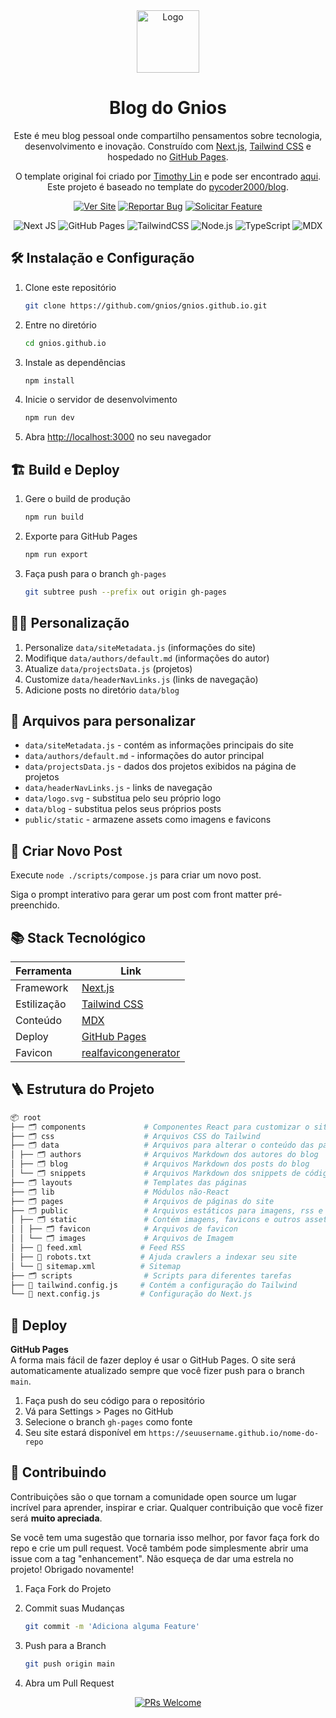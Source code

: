 <div align="center">
  <img alt="Logo" src="https://github.com/pycoder2000/blog/raw/master/public/static/images/logo.png" width="100" />
</div>

<h1 align="center">
  Blog do Gnios
</h1>

<p align="center">
  Este é meu blog pessoal onde compartilho pensamentos sobre tecnologia, desenvolvimento e inovação. Construído com <a href="https://nextjs.org/" target="_blank">Next.js</a>, <a href="https://tailwindcss.com/" target="_blank">Tailwind CSS</a> e hospedado no <a href="https://pages.github.com/" target="_blank">GitHub Pages</a>.
</p>

<p align="center">
  O template original foi criado por <a href="https://github.com/timlrx" target="_blank">Timothy Lin</a> e pode ser encontrado <a href="https://github.com/timlrx/tailwind-nextjs-starter-blog" target="_blank">aqui</a>. Este projeto é baseado no template do <a href="https://github.com/pycoder2000/blog" target="_blank">pycoder2000/blog</a>.
</p>

<div align="center">

<a href="https://gnios.github.io/" target="blank" >![Ver Site](https://img.shields.io/badge/-Ver%20Site%20-orange?color=%23DE1D8D&style=for-the-badge)</a> <a href="https://github.com/gnios/gnios.github.io/issues/new?assignees=&labels=bug&template=bug_report.md&title=">![Reportar Bug](https://img.shields.io/badge/-Reportar%20Bug%20-orange?color=%23ee0701&style=for-the-badge)</a> <a href="https://github.com/gnios/gnios.github.io/issues/new?assignees=&labels=&template=feature_request.md&title=">![Solicitar Feature](https://img.shields.io/badge/-Solicitar%20Feature%20-orange?color=%230e8a16&style=for-the-badge)</a>

</div>

<div align="center">

![Next JS](https://img.shields.io/badge/Next-black?style=for-the-badge&logo=next.js&logoColor=white) ![GitHub Pages](https://img.shields.io/badge/GitHub%20Pages-000000.svg?style=for-the-badge&logo=github&logoColor=white) ![TailwindCSS](https://img.shields.io/badge/tailwindcss-%2338B2AC.svg?style=for-the-badge&logo=tailwind-css&logoColor=white) ![Node.js](https://img.shields.io/badge/Node.js-339933.svg?style=for-the-badge&logo=nodedotjs&logoColor=white) ![TypeScript](https://img.shields.io/badge/typescript-%23007ACC.svg?style=for-the-badge&logo=typescript&logoColor=white) ![MDX](https://img.shields.io/badge/MDX-1a1a1a?style=for-the-badge&logo=mdx&logoColor=white)

</div>

## 🛠 Instalação e Configuração

1. Clone este repositório

   ```sh
   git clone https://github.com/gnios/gnios.github.io.git
   ```

2. Entre no diretório

   ```sh
   cd gnios.github.io
   ```

3. Instale as dependências

   ```sh
   npm install
   ```

4. Inicie o servidor de desenvolvimento

   ```sh
   npm run dev
   ```

5. Abra [http://localhost:3000](http://localhost:3000) no seu navegador

## 🏗️ Build e Deploy

1. Gere o build de produção

   ```sh
   npm run build
   ```

2. Exporte para GitHub Pages

   ```sh
   npm run export
   ```

3. Faça push para o branch `gh-pages`

   ```sh
   git subtree push --prefix out origin gh-pages
   ```

## 👨‍🎨️ Personalização

1. Personalize `data/siteMetadata.js` (informações do site)
2. Modifique `data/authors/default.md` (informações do autor)
3. Atualize `data/projectsData.js` (projetos)
4. Customize `data/headerNavLinks.js` (links de navegação)
5. Adicione posts no diretório `data/blog`

## 📝 Arquivos para personalizar

- `data/siteMetadata.js` - contém as informações principais do site
- `data/authors/default.md` - informações do autor principal
- `data/projectsData.js` - dados dos projetos exibidos na página de projetos
- `data/headerNavLinks.js` - links de navegação
- `data/logo.svg` - substitua pelo seu próprio logo
- `data/blog` - substitua pelos seus próprios posts
- `public/static` - armazene assets como imagens e favicons

## 🔨 Criar Novo Post

Execute `node ./scripts/compose.js` para criar um novo post.

Siga o prompt interativo para gerar um post com front matter pré-preenchido.

## 📚 Stack Tecnológico

| Ferramenta  | Link                                                      |
| ----------- | --------------------------------------------------------- |
| Framework   | [Next.js](https://nextjs.org/)                            |
| Estilização | [Tailwind CSS](https://tailwindcss.com/)                  |
| Conteúdo    | [MDX](https://mdxjs.com/)                                 |
| Deploy      | [GitHub Pages](https://pages.github.com/)                 |
| Favicon     | [realfavicongenerator](https://realfavicongenerator.net/) |

## 🪜 Estrutura do Projeto

```bash
📦 root
├── 🗂️ components             # Componentes React para customizar o site
├── 🗂️ css                    # Arquivos CSS do Tailwind
├── 🗂️ data                   # Arquivos para alterar o conteúdo das páginas
│ ├── 🗂️ authors              # Arquivos Markdown dos autores do blog
│ ├── 🗂️ blog                 # Arquivos Markdown dos posts do blog
│ └── 🗂️ snippets             # Arquivos Markdown dos snippets de código
├── 🗂️ layouts                # Templates das páginas
├── 🗂️ lib                    # Módulos não-React
├── 🗂️ pages                  # Arquivos de páginas do site
├── 🗂️ public                 # Arquivos estáticos para imagens, rss e assets
│ ├── 🗂️ static               # Contém imagens, favicons e outros assets
│ │ ├── 🗂️ favicon            # Arquivos de favicon
│ │ └── 🗂️ images             # Arquivos de Imagem
│ ├── 📝 feed.xml             # Feed RSS
│ ├── 📝 robots.txt           # Ajuda crawlers a indexar seu site
│ └── 📝 sitemap.xml          # Sitemap
├── 🗂️ scripts                # Scripts para diferentes tarefas
├── 📝 tailwind.config.js     # Contém a configuração do Tailwind
└── 📝 next.config.js         # Configuração do Next.js
```

## 🚀 Deploy

**GitHub Pages**  
A forma mais fácil de fazer deploy é usar o GitHub Pages. O site será automaticamente atualizado sempre que você fizer push para o branch `main`.

1. Faça push do seu código para o repositório
2. Vá para Settings > Pages no GitHub
3. Selecione o branch `gh-pages` como fonte
4. Seu site estará disponível em `https://seuusername.github.io/nome-do-repo`

## 🍰 Contribuindo

Contribuições são o que tornam a comunidade open source um lugar incrível para aprender, inspirar e criar. Qualquer contribuição que você fizer será **muito apreciada**.

Se você tem uma sugestão que tornaria isso melhor, por favor faça fork do repo e crie um pull request. Você também pode simplesmente abrir uma issue com a tag "enhancement".
Não esqueça de dar uma estrela no projeto! Obrigado novamente!

1. Faça Fork do Projeto
2. Commit suas Mudanças

   ```bash
   git commit -m 'Adiciona alguma Feature'
   ```

3. Push para a Branch

   ```bash
   git push origin main
   ```

4. Abra um Pull Request

<div align="center">

<a href="https://makeapullrequest.com" target="blank" >![PRs Welcome](https://img.shields.io/badge/PR-Welcome-brightgreen?style=for-the-badge)</a>

</div>
